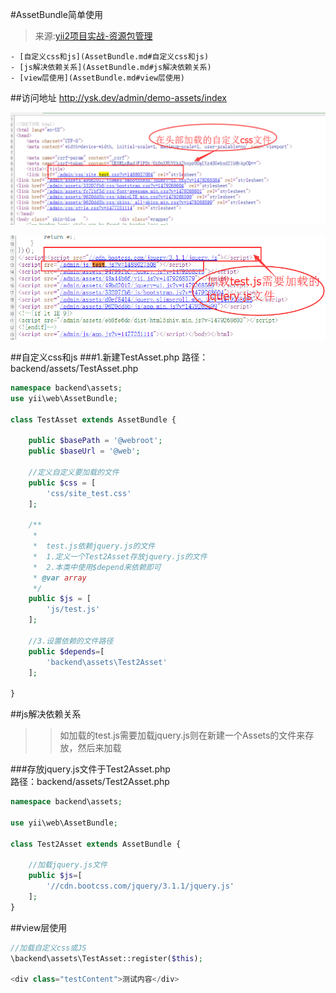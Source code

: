 #AssetBundle简单使用
> 来源:[yii2项目实战-资源包管理](http://www.manks.top/document/yii2-asset-bundle.html)

	- [自定义css和js](AssetBundle.md#自定义css和js)
	- [js解决依赖关系](AssetBundle.md#js解决依赖关系)
	- [view层使用](AssetBundle.md#view层使用)

##访问地址
http://ysk.dev/admin/demo-assets/index

![](Asset/assets_load_css.png)

![](Asset/assets_load_js.png)

##自定义css和js
###1.新建TestAsset.php
路径：backend/assets/TestAsset.php  

```php
namespace backend\assets;
use yii\web\AssetBundle;

class TestAsset extends AssetBundle {

    public $basePath = '@webroot';
    public $baseUrl = '@web';

    //定义自定义要加载的文件
    public $css = [
        'css/site_test.css'
    ];

    /**
     *
     *  test.js依赖jquery.js的文件
     *  1.定义一个Test2Asset存放jquery.js的文件
     *  2.本类中使用$depend来依赖即可
     * @var array
     */
    public $js = [
        'js/test.js'
    ];

    //3.设置依赖的文件路径
    public $depends=[
        'backend\assets\Test2Asset'
    ];

}

```


##js解决依赖关系
>>如加载的test.js需要加载jquery.js则在新建一个Assets的文件来存放，然后来加载

###存放jquery.js文件于Test2Asset.php  
路径：backend/assets/Test2Asset.php  
```php
namespace backend\assets;

use yii\web\AssetBundle;

class Test2Asset extends AssetBundle {

    //加载jquery.js文件
    public $js=[
        '//cdn.bootcss.com/jquery/3.1.1/jquery.js'
    ];
}

```

##view层使用
```php
//加载自定义css或JS
\backend\assets\TestAsset::register($this);

<div class="testContent">测试内容</div>

```